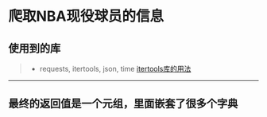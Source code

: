 # 爬取NBA现役球员的信息

## 使用到的库
> - requests, itertools, json, time
> [itertools库的用法](http://wiki.jikexueyuan.com/project/explore-python/Standard-Modules/itertools.html])
> 
---
## 最终的返回值是一个元组，里面嵌套了很多个字典
